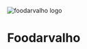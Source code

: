![foodarvalho logo](https://user-images.githubusercontent.com/112590675/202827558-9b730d8a-5106-41ee-840f-ef7b572a29ac.png)
<h1>Foodarvalho</h1>
